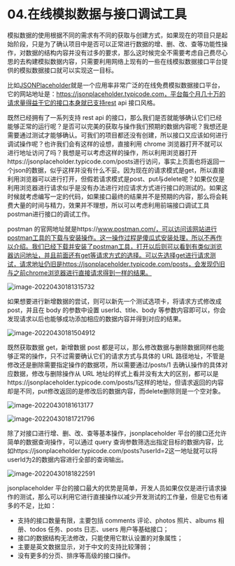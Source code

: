 # 04.在线模拟数据与接口调试工具

模拟数据的使用根据不同的需求有不同的获取与创建方式，如果现在的项目只是起始阶段，只是为了确认项目中是否可以正常进行数据的增、删、改、查等功能性操作，对数据的结构内容并没有过多的要求，那么这时候完全不需要考虑自己费尽心思的去构建模拟数据内容，只需要利用网络上现有的一些在线模拟数据接口平台提供的模拟数据接口就可以实现这一目标。

比如[JSONPlaceholder](https://jsonplaceholder.typicode.com/)就是一个应用率非常广泛的在线免费模拟数据接口平台，它的网站地址是：https://jsonplaceholder.typicode.com，平台每个月几十万的请求量得益于它的接口本身就已支持rest api 接口风格。

既然已经拥有了一系列支持 rest api 的接口，那么我们是否就能够确认它们已经能够正常的运行呢？是否可以完美的获取与操作我们预期的数据内容呢？我想还是需要通过测试才能够确认。可我们的项目都还没有创建，所以接口又应该如何进行调试操作呢？也许我们会有这样的设想，直接利用 chrome 浏览器打开不就可以进行地址访问了吗？我想是可以考虑这样的操作，所以利用浏览器打开https://jsonplaceholder.typicode.com/posts进行访问，事实上页面也将返回一个json的数据，似乎这样并没有什么不妥。因为现在的请求模式是get，所以直接利用浏览器可以进行打开，但假若请求模式是post、put与delete呢？如果仅仅是利用浏览器进行请求似乎是没有办法进行对应请求方式进行接口的测试的。如果这时候就考虑编写一定的代码，如果接口最终的结果并不是预期的内容，那么将会耗费大量的时间与精力，效果并不理想，所以可以考虑利用前端接口调试工具postman进行接口的调试工作。

postman 的官网地址就是https://www.postman.com/，可以访问该网站进行postman工具的下载与安装操作。这一操作过程是傻瓜式安装处理，所以不再作以介绍。我们已经下载并安装了postman工具，打开以后则可以看到有类似浏览器访问地址，并且前面还有get等请求方式的选择。可以先选择get进行请求测试，请求地址仍旧是https://jsonplaceholder.typicode.com/posts，会发现仍旧与之前chrome浏览器进行直接请求得到一样的结果。

![image-20220430181315732](http://qn.chinavanes.com/qiniu_picGo/image-20220430181315732.png)

如果想要进行新增数据的尝试，则可以新先一个测试选项卡，将请求方式修改成 post，并且在 body 的参数中设置 userId、title、body 等参数内容即可以，你会发现请求以后也能够成功添加相应的数据内容并得到对应的结果。

![image-20220430181504912](http://qn.chinavanes.com/qiniu_picGo/image-20220430181504912.png)

既然获取数据 get，新增数据 post 都是可以，那么修改数据与删除数据同样也能够正常的操作，只不过需要确认它们的请求方式与具体的 URL 路径地址，不管是修改还是删除需要指定操作的数据项，所以需要通过/posts/1 去确认操作的具体对应数据，修改与删除操作从 URL 地址的样式上看并没有太大的区别，都可以是https://jsonplaceholder.typicode.com/posts/1这样的地址，但请求返回的内容却是不同，put修改返回的是修改后的数据内容，而delete删除则是一个空对象。

![image-20220430181613177](http://qn.chinavanes.com/qiniu_picGo/image-20220430181613177.png)

![image-20220430181721796](http://qn.chinavanes.com/qiniu_picGo/image-20220430181721796.png)

除了对接口进行增、删、改、查等基本操作，jsonplaceholder 平台的接口还允许简单的数据查询操作，可以通过 query 查询参数筛选出指定目标的数据内容，比如https://jsonplaceholder.typicode.com/posts?userId=2这一地址就可以将userId为2的数据内容进行全部的查询输出。

![image-20220430181822591](http://qn.chinavanes.com/qiniu_picGo/image-20220430181822591.png)

jsonplaceholder 平台的接口最大的优势是简单，开发人员如果仅仅是进行请求操作的测试，那么可以利用它进行直接操作以减少开发测试的工作量，但是它也有诸多的不足，比如：

- 支持的接口数量有限，主要包括 comments 评论、photos 照片、albums 相册、todos 任务、posts 日志、users 用户等基础接口；
- 接口的数据结构无法修改，只能使用它默认设置的对象属性；
- 主要是英文数据显示，对于中文的支持比较薄弱；
- 没有更多的分页、排序等高级的接口操作。
